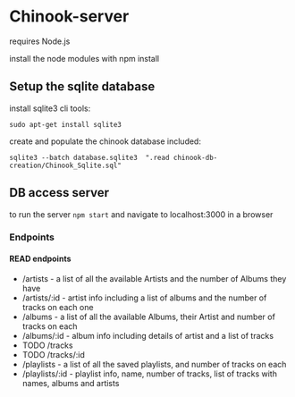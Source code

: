 # Chinook-server

requires Node.js

install the node modules with npm install

## Setup the sqlite database
install sqlite3 cli tools:

`sudo apt-get install sqlite3`

create and populate the chinook database included:

`sqlite3 --batch database.sqlite3  ".read chinook-db-creation/Chinook_Sqlite.sql"`


## DB access server
to run the server `npm start`
and navigate to localhost:3000 in a browser

### Endpoints
  #### READ endpoints
  - /artists - a list of all the available Artists and the number of Albums they have
  - /artists/:id - artist info including a list of albums and the number of tracks on each one
  - /albums - a list of all the available Albums, their Artist and number of tracks on each
  - /albums/:id - album info including details of artist and a list of tracks
  - TODO          /tracks
  - TODO          /tracks/:id
  - /playlists - a list of all the saved playlists, and number of tracks on each
  - /playlists/:id - playlist info, name, number of tracks, list of tracks with names, albums and artists
